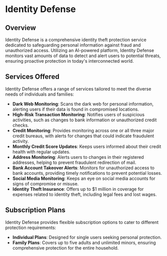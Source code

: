 # Identity Defense

## Overview
Identity Defense is a comprehensive identity theft protection service dedicated to safeguarding personal information against fraud and unauthorized access. Utilizing an AI-powered platform, Identity Defense monitors vast amounts of data to detect and alert users to potential threats, ensuring proactive protection in today's interconnected world.

## Services Offered
Identity Defense offers a range of services tailored to meet the diverse needs of individuals and families:

- **Dark Web Monitoring**: Scans the dark web for personal information, alerting users if their data is found in compromised locations.
- **High-Risk Transaction Monitoring**: Notifies users of suspicious activities, such as changes to bank information or unauthorized credit checks.
- **Credit Monitoring**: Provides monitoring across one or all three major credit bureaus, with alerts for changes that could indicate fraudulent activity.
- **Monthly Credit Score Updates**: Keeps users informed about their credit health with regular updates.
- **Address Monitoring**: Alerts users to changes in their registered addresses, helping to prevent fraudulent redirection of mail.
- **Bank Account Takeover Alerts**: Monitors for unauthorized access to bank accounts, providing timely notifications to prevent potential losses.
- **Social Media Monitoring**: Keeps an eye on social media accounts for signs of compromise or misuse.
- **Identity Theft Insurance**: Offers up to $1 million in coverage for expenses related to identity theft, including legal fees and lost wages.

## Subscription Plans
Identity Defense provides flexible subscription options to cater to different protection requirements:

- **Individual Plans**: Designed for single users seeking personal protection.
- **Family Plans**: Covers up to five adults and unlimited minors, ensuring comprehensive protection for the entire household.


